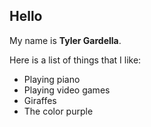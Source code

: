 ## Hello

My name is **Tyler Gardella**.

Here is a list of things that I like:

* Playing piano
* Playing video games
* Giraffes
* The color purple
